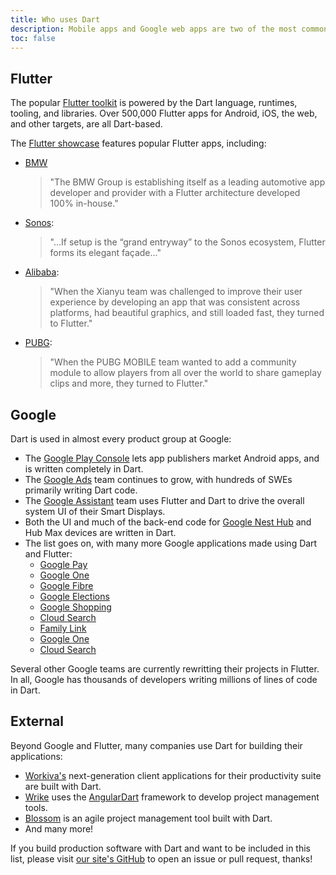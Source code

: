 ```yaml
---
title: Who uses Dart
description: Mobile apps and Google web apps are two of the most common uses for the Dart language.
toc: false
---
```


## Flutter

The popular [Flutter toolkit][] is powered by the Dart language,
runtimes, tooling, and libraries. Over 500,000 Flutter apps for Android,
iOS, the web, and other targets, are all Dart-based.

The [Flutter showcase][] features popular Flutter apps, including:

* [BMW][]
    > "The BMW Group is establishing itself as a leading automotive app developer
    and provider with a Flutter architecture developed 100% in-house."
* [Sonos][]: 
    > "...If setup is the “grand entryway” to the Sonos ecosystem, Flutter forms
    its elegant façade..."
* [Alibaba][]: 
    > "When the Xianyu team was challenged to improve their user experience by
    developing an app that was consistent across platforms, had beautiful graphics,
    and still loaded fast, they turned to Flutter."
* [PUBG][]: 
    > "When the PUBG MOBILE team wanted to add a community module to allow players
    from all over the world to share gameplay clips and more, they turned to Flutter."

[Flutter toolkit]: {{site.flutter}}
[Flutter showcase]: {{site.flutter}}/showcase
[BMW]: https://www.press.bmwgroup.com/global/article/detail/T0328610EN/the-my-bmw-app:-new-features-and-tech-insights-for-march-2021?language=en
[Sonos]: https://tech-blog.sonos.com/posts/renovating-setup-with-flutter/
[Alibaba]: https://flutter.dev/showcase/alibaba-group
[PUBG]: https://flutter.dev/showcase/pubg-mobile

## Google 

Dart is used in almost every product group at Google:

* The [Google Play Console][] lets app publishers market Android apps, and
is written completely in Dart.
* The [Google Ads][] team continues to grow, with hundreds of SWEs primarily
writing Dart code.
* The [Google Assistant][] team uses Flutter and Dart to drive the overall system
UI of their Smart Displays.
* Both the UI and much of the back-end code for [Google Nest Hub][] and Hub Max
devices are written in Dart.
* The list goes on, with many more Google applications made using Dart and Flutter:
  * [Google Pay][]
  * [Google One][]
  * [Google Fibre][]
  * [Google Elections][]
  * [Google Shopping][]
  * [Cloud Search][]
  * [Family Link][]
  * [Google One][]
  * [Cloud Search][] 

Several other Google teams are currently rewritting their projects in Flutter.
In all, Google has thousands of developers writing millions of lines of code in Dart.

[Google Play Console]: https://android-developers.googleblog.com/2020/06/introducing-new-google-play-console-beta.html
[Google Ads]: https://ads.google.com/getstarted
[Google Assistant]: https://developers.googleblog.com/2019/05/Flutter-io19.html
[Google Nest Hub]: https://store.google.com/us/product/nest_hub_2nd_gen?hl=en-US
[Google Pay]: https://pay.google.com/intl/en_in/about
[Google Fibre]: https://fiber.google.com
[Google Elections]: https://elections.google
[Google Shopping]: https://shopping.google.com
[Family Link]: https://families.google/familylink
[Google One]: https://one.google.com/about
[Cloud Search]: https://workspace.google.com/intl/en_in/products/cloud-search

## External

Beyond Google and Flutter, many companies use Dart for building their applications:

* [Workiva's][] next-generation client applications for their productivity suite
are built with Dart.
* [Wrike][] uses the [AngularDart][] framework to develop project management tools.
* [Blossom][] is an agile project management tool built with Dart.
* And many more!

If you build production software with Dart and want to be included in this list,
please visit [our site's GitHub] to open an issue or pull request, thanks!

[Workiva's]: https://www.workiva.com/en-in
[Wrike]: https://www.wrike.com
[AngularDart]: https://angulardart.xyz/guide/setup
[Blossom]: https://blossom.co
[our site's GitHub]: https://github.com/dart-lang/site-www